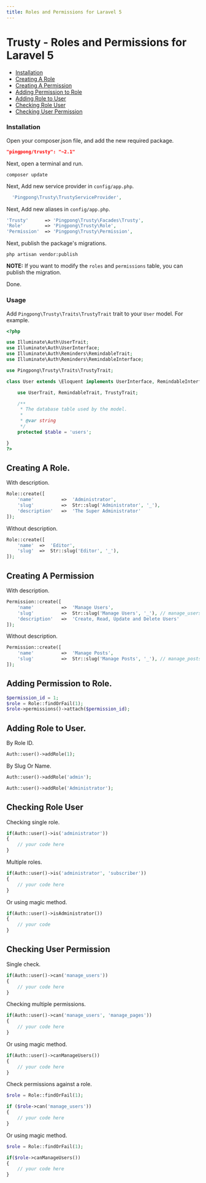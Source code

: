 ```yaml
---
title: Roles and Permissions for Laravel 5
---
```


# Trusty - Roles and Permissions for Laravel 5

- [Installation](#installation)
- [Creating A Role](#creating-a-role)
- [Creating A Permission](#creating-a-permission)
- [Adding Permission to Role](#adding-permission-to-role)
- [Adding Role to User](#adding-role-to-user)
- [Checking Role User](#checking-role-user)
- [Checking User Permission](#checking-user-permission)

<a name="installation"></a>

### Installation

Open your composer.json file, and add the new required package.

```json
"pingpong/trusty": "~2.1"
```

Next, open a terminal and run.

```
composer update
```

Next, Add new service provider in `config/app.php`.

```php
  'Pingpong\Trusty\TrustyServiceProvider',
```

Next, Add new aliases in `config/app.php`.

```php
'Trusty'      => 'Pingpong\Trusty\Facades\Trusty',
'Role'		  => 'Pingpong\Trusty\Role',
'Permission'  => 'Pingpong\Trusty\Permission',
```

Next, publish the package's migrations.

```
php artisan vendor:publish
```

**NOTE:** If you want to modify the `roles` and `permissions` table, you can publish the migration.

Done.

### Usage

Add `Pingpong\Trusty\Traits\TrustyTrait` trait to your `User` model. For example.

```php
<?php

use Illuminate\Auth\UserTrait;
use Illuminate\Auth\UserInterface;
use Illuminate\Auth\Reminders\RemindableTrait;
use Illuminate\Auth\Reminders\RemindableInterface;

use Pingpong\Trusty\Traits\TrustyTrait;

class User extends \Eloquent implements UserInterface, RemindableInterface {

	use UserTrait, RemindableTrait, TrustyTrait;

	/**
	 * The database table used by the model.
	 *
	 * @var string
	 */
	protected $table = 'users';

}
?>
```

<a name="creating-a-role"></a>

## Creating A Role.

With description.

```php
Role::create([
	'name'			=>	'Administrator',
	'slug'			=>	Str::slug('Administrator', '_'),
	'description'	=>	'The Super Administrator'
]);
```

Without description.

```php
Role::create([
	'name'	=>	'Editor',
	'slug'	=>	Str::slug('Editor', '_'),
]);
```

<a name="creating-a-role"></a>

## Creating A Permission

With description.

```php
Permission::create([
	'name'			=>	'Manage Users',
 	'slug'			=>	Str::slug('Manage Users', '_'), // manage_users
 	'description'	=>	'Create, Read, Update and Delete Users'
]);
```

Without description.

```php
Permission::create([
	'name'			=>	'Manage Posts',
 	'slug'			=>	Str::slug('Manage Posts', '_'), // manage_posts
]);
```

<a name="adding-permission-to-role"></a>

## Adding Permission to Role.

```php
$permission_id = 1;
$role = Role::findOrFail(1);
$role->permissions()->attach($permission_id);
```

<a name="adding-role-to-user"></a>

## Adding Role to User.

By Role ID.

```php
Auth::user()->addRole(1);
```

By Slug Or Name.

```php
Auth::user()->addRole('admin');

Auth::user()->addRole('Administrator');
```

<a name="checking-role-user"></a>

## Checking Role User

Checking single role.

```php
if(Auth::user()->is('administrator'))
{
	// your code here
}
```

Multiple roles.

```php
if(Auth::user()->is('administrator', 'subscriber'))
{
	// your code here
}
```

Or using magic method.

```php
if(Auth::user()->isAdministrator())
{
	// your code
}
```

<a name="checking-user-permission"></a>

## Checking User Permission

Single check.

```php
if(Auth::user()->can('manage_users'))
{
	// your code here
}
```

Checking multiple permissions.

```php
if(Auth::user()->can('manage_users', 'manage_pages'))
{
	// your code here
}
```

Or using magic method.

```php
if(Auth::user()->canManageUsers())
{
	// your code here
}
```

Check permissions against a role.

```php
$role = Role::findOrFail(1);

if ($role->can('manage_users'))
{
	// your code here
}
```

Or using magic method.

```php
$role = Role::findOrFail(1);

if($role->canManageUsers())
{
	// your code here
}
```
